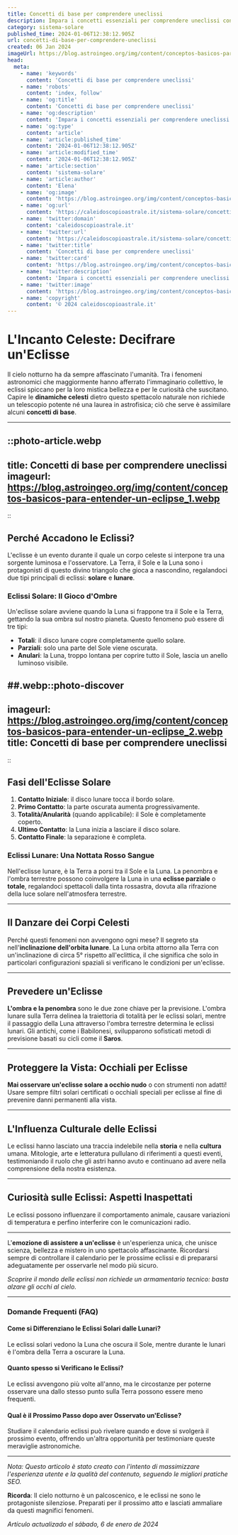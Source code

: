 ```yaml
---
title: Concetti di base per comprendere uneclissi
description: Impara i concetti essenziali per comprendere uneclissi con la nostra guida facile in italiano. Scopri il fenomeno celeste ora!
category: sistema-solare
published_time: 2024-01-06T12:38:12.905Z
url: concetti-di-base-per-comprendere-uneclissi
created: 06 Jan 2024
imageUrl: https://blog.astroingeo.org/img/content/conceptos-basicos-para-entender-un-eclipse_1.webp
head:
  meta:
    - name: 'keywords'
      content: 'Concetti di base per comprendere uneclissi'
    - name: 'robots'
      content: 'index, follow'
    - name: 'og:title'
      content: 'Concetti di base per comprendere uneclissi'
    - name: 'og:description'
      content: 'Impara i concetti essenziali per comprendere uneclissi con la nostra guida facile in italiano. Scopri il fenomeno celeste ora!'
    - name: 'og:type'
      content: 'article'
    - name: 'article:published_time'
      content: '2024-01-06T12:38:12.905Z'
    - name: 'article:modified_time'
      content: '2024-01-06T12:38:12.905Z'
    - name: 'article:section'
      content: 'sistema-solare'
    - name: 'article:author'
      content: 'Elena'
    - name: 'og:image'
      content: 'https://blog.astroingeo.org/img/content/conceptos-basicos-para-entender-un-eclipse_1.webp'
    - name: 'og:url'
      content: 'https://caleidoscopioastrale.it/sistema-solare/concetti-di-base-per-comprendere-uneclissi'
    - name: 'twitter:domain'
      content: 'caleidoscopioastrale.it'
    - name: 'twitter:url'
      content: 'https://caleidoscopioastrale.it/sistema-solare/concetti-di-base-per-comprendere-uneclissi'
    - name: 'twitter:title'
      content: 'Concetti di base per comprendere uneclissi'
    - name: 'twitter:card'
      content: 'https://blog.astroingeo.org/img/content/conceptos-basicos-para-entender-un-eclipse_1.webp'
    - name: 'twitter:description'
      content: 'Impara i concetti essenziali per comprendere uneclissi con la nostra guida facile in italiano. Scopri il fenomeno celeste ora!'
    - name: 'twitter:image'
      content: 'https://blog.astroingeo.org/img/content/conceptos-basicos-para-entender-un-eclipse_1.webp'
    - name: 'copyright'
      content: '© 2024 caleidoscopioastrale.it'
---
```

# **L'Incanto Celeste: Decifrare un'Eclisse**

Il cielo notturno ha da sempre affascinato l'umanità. Tra i fenomeni astronomici che maggiormente hanno afferrato l'immaginario collettivo, le eclissi spiccano per la loro mistica bellezza e per le curiosità che suscitano. Capire le **dinamiche celesti** dietro questo spettacolo naturale non richiede un telescopio potente né una laurea in astrofisica; ciò che serve è assimilare alcuni **concetti di base**.

---

::photo-article.webp
---
title: Concetti di base per comprendere uneclissi
imageurl: https://blog.astroingeo.org/img/content/conceptos-basicos-para-entender-un-eclipse_1.webp
---
::

## Perché Accadono le Eclissi?

L'eclisse è un evento durante il quale un corpo celeste si interpone tra una sorgente luminosa e l'osservatore. La Terra, il Sole e la Luna sono i protagonisti di questo divino triangolo che gioca a nascondino, regalandoci due tipi principali di eclissi: **solare** e **lunare**.

### **Eclissi Solare: Il Gioco d'Ombre**

Un'eclisse solare avviene quando la Luna si frappone tra il Sole e la Terra, gettando la sua ombra sul nostro pianeta. Questo fenomeno può essere di tre tipi:

- **Totali**: il disco lunare copre completamente quello solare.
- **Parziali**: solo una parte del Sole viene oscurata.
- **Anulari**: la Luna, troppo lontana per coprire tutto il Sole, lascia un anello luminoso visibile.

##.webp::photo-discover
---
imageurl: https://blog.astroingeo.org/img/content/conceptos-basicos-para-entender-un-eclipse_2.webp
title: Concetti di base per comprendere uneclissi
---
::

## Fasi dell'Eclisse Solare
1. **Contatto Iniziale**: il disco lunare tocca il bordo solare.
2. **Primo Contatto**: la parte oscurata aumenta progressivamente.
3. **Totalità/Anularità** (quando applicabile): il Sole è completamente coperto.
4. **Ultimo Contatto**: la Luna inizia a lasciare il disco solare.
5. **Contatto Finale**: la separazione è completa.

### **Eclissi Lunare: Una Nottata Rosso Sangue**

Nell'eclisse lunare, è la Terra a porsi tra il Sole e la Luna. La penombra e l'ombra terrestre possono coinvolgere la Luna in una **eclisse parziale** o **totale**, regalandoci spettacoli dalla tinta rossastra, dovuta alla rifrazione della luce solare nell'atmosfera terrestre.

---

## Il Danzare dei Corpi Celesti

Perché questi fenomeni non avvengono ogni mese? Il segreto sta nell'**inclinazione dell'orbita lunare**. La Luna orbita attorno alla Terra con un'inclinazione di circa 5° rispetto all'eclittica, il che significa che solo in particolari configurazioni spaziali si verificano le condizioni per un'eclisse.

---

## Prevedere un'Eclisse

**L'ombra e la penombra** sono le due zone chiave per la previsione. L'ombra lunare sulla Terra delinea la traiettoria di totalità per le eclissi solari, mentre il passaggio della Luna attraverso l'ombra terrestre determina le eclissi lunari. Gli antichi, come i Babilonesi, svilupparono sofisticati metodi di previsione basati su cicli come il **Saros**.

---

## Proteggere la Vista: Occhiali per Eclisse

**Mai osservare un'eclisse solare a occhio nudo** o con strumenti non adatti! Usare sempre filtri solari certificati o occhiali speciali per eclisse al fine di prevenire danni permanenti alla vista.

---

## L'Influenza Culturale delle Eclissi

Le eclissi hanno lasciato una traccia indelebile nella **storia** e nella **cultura** umana. Mitologie, arte e letteratura pullulano di riferimenti a questi eventi, testimoniando il ruolo che gli astri hanno avuto e continuano ad avere nella comprensione della nostra esistenza.

---

## **Curiosità sulle Eclissi**: Aspetti Inaspettati

Le eclissi possono influenzare il comportamento animale, causare variazioni di temperatura e perfino interferire con le comunicazioni radio.

---

L'**emozione di assistere a un'eclisse** è un'esperienza unica, che unisce scienza, bellezza e mistero in uno spettacolo affascinante. Ricordarsi sempre di controllare il calendario per le prossime eclissi e di prepararsi adeguatamente per osservarle nel modo più sicuro.

*Scoprire il mondo delle eclissi non richiede un armamentario tecnico: basta alzare gli occhi al cielo.*

---

### Domande Frequenti (FAQ)

#### Come si Differenziano le Eclissi Solari dalle Lunari?
Le eclissi solari vedono la Luna che oscura il Sole, mentre durante le lunari è l'ombra della Terra a oscurare la Luna.

#### Quanto spesso si Verificano le Eclissi?
Le eclissi avvengono più volte all'anno, ma le circostanze per poterne osservare una dallo stesso punto sulla Terra possono essere meno frequenti.

#### Qual è il Prossimo Passo dopo aver Osservato un'Eclisse?
Studiare il calendario eclissi può rivelare quando e dove si svolgerà il prossimo evento, offrendo un'altra opportunità per testimoniare queste meraviglie astronomiche.

---

*Nota: Questo articolo è stato creato con l'intento di massimizzare l'esperienza utente e la qualità del contenuto, seguendo le migliori pratiche SEO.*

**Ricorda**: Il cielo notturno è un palcoscenico, e le eclissi ne sono le protagoniste silenziose. Preparati per il prossimo atto e lasciati ammaliare da questi magnifici fenomeni.

_Artículo actualizado el sábado, 6 de enero de 2024_